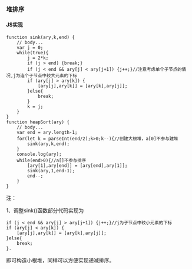 ### **堆排序**
#### **JS实现**
	function sink(ary,k,end) {
		// body...
		var j = 0;
		while(true){
			j = 2*k;
			if (j > end) {break;}
			if (j < end && ary[j] < ary[j+1]) {j++;}//注意考虑单个子节点的情况,j为连个子节点中较大元素的下标
			if (ary[j] > ary[k]) {
				[ary[j],ary[k]] = [ary[k],ary[j]];
			}else{
				break;
			}
			k = j;
		}
	}
	function heapSort(ary) {
		// body...
		var end = ary.length-1;
		for(let k = parseInt(end/2);k>0;k--){//创建大根堆，a[0]不参与建堆
			sink(ary,k,end);
		}
		console.log(ary);
		while(end>0){//a[]不参与排序
			[ary[1],ary[end]] = [ary[end],ary[1]];
			sink(ary,1,end-1);
			end--;
		}
	}
注：

1、调整sink()函数部分代码实现为

	if (j < end && ary[j] > ary[j+1]) {j++;}//j为子节点中较小元素的下标
	if (ary[j] < ary[k]) {
		[ary[j],ary[k]] = [ary[k],ary[j]];
	}else{
		break;
	}.
即可构造小根堆，同样可以方便实现递减排序。